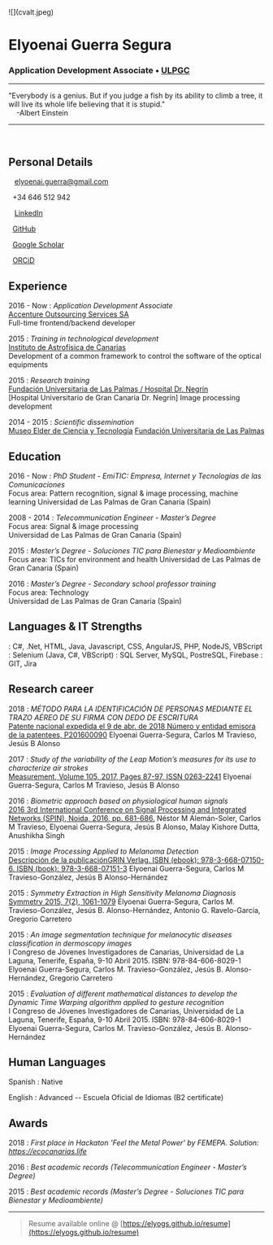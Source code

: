 <br />
<br />
![](cvalt.jpeg)

# Elyoenai Guerra Segura

### Application Development Associate • [ULPGC](https://ulpgc.es)  

----

<i class="fas fa-quote-left fa-2x fa-pull-left fa-border"></i>
"Everybody is a genius. But if you judge a fish by its ability to climb a tree, it will live its whole life believing that it is stupid."  
&nbsp;&nbsp;&nbsp;&nbsp;-Albert Einstein

----

<br />  

Personal Details
---------
<span class="fas fa-envelope fa-lg"></span>&nbsp;&nbsp;&nbsp;elyoenai.guerra@gmail.com

<span class="fas fa-phone fa-lg"></span>&nbsp;&nbsp;+34 646 512 942

<span class="fab fa-linkedin fa-lg"></span>&nbsp;&nbsp;&nbsp;[LinkedIn](https://www.linkedin.com/in/elyoenaiguerrasegura)

<span class="fab fa-github fa-lg"></span>&nbsp;&nbsp;[GitHub](https://github.com/elyogs)

<span class="fab fa-google fa-lg"></span>&nbsp;&nbsp;[Google Scholar](https://scholar.google.com/citations?user=umG6i4AAAAAJ&hl=es)

<span class="fas fa-id-card fa-lg"></span>&nbsp;&nbsp;[ORCiD](https://orcid.org/0000-0002-2663-3717)

Experience
----------
2016 - Now
: 	*Application Development Associate*  
	[Accenture Outsourcing Services SA](https://www.accenture.com)  
	Full-time frontend/backend developer

2015
:	*Training in technological development*  
	[Instituto de Astrofísica de Canarias](http://www.iac.es/)  
	Development of a common framework to control the software of the optical equipments

2015
: 	*Research training*  
	[Fundación Universitaria de Las Palmas / Hospital Dr. Negrín](https://www.fulp.es/)  
	[Hospital Universitario de Gran Canaria Dr. Negrín]
	Image processing development 
	
2014 - 2015
:	*Scientific dissemination*  
	[Museo Elder de Ciencia y Tecnología](http://www.museoelder.org/)
	[Fundación Universitaria de Las Palmas](https://www.fulp.es/)

Education
---------
2016 - Now
:	*PhD Student - EmiTIC: Empresa, Internet y Tecnologías de las Comunicaciones*  
	Focus area: Pattern recognition, signal & image processing, machine learning 
	Universidad de Las Palmas de Gran Canaria (Spain)  

2008 - 2014
:	*Telecommunication Engineer - Master’s Degree*  
	Focus area: Signal & image processing  
	Universidad de Las Palmas de Gran Canaria (Spain)  
	
2015
:	*Master’s Degree - Soluciones TIC para Bienestar y Medioambiente*  
	Focus area: TICs for environment and health
	Universidad de Las Palmas de Gran Canaria (Spain)  

2016
:	*Master’s Degree - Secondary school professor training*  
	Focus area: Technology  
	Universidad de Las Palmas de Gran Canaria (Spain)  

Languages & IT Strengths
------------
<span class="fas fa-code fa-lg">
:	
	C#, .Net, HTML, Java, Javascript, CSS, AngularJS, PHP, NodeJS, VBScript

<span class="fas fa-bug fa-lg">
:	Selenium (Java, C#, VBScript)

<span class="fas fa-database fa-lg">
:	SQL Server, MySQL, PostreSQL, Firebase

<span class="fas fa-code-branch fa-lg">
:	GIT, Jira

Research career
------
2018
:	*MÉTODO PARA LA IDENTIFICACIÓN DE PERSONAS MEDIANTE EL TRAZO AÉREO DE SU FIRMA CON DEDO DE ESCRITURA*  
	[Patente nacional expedida el 9 de abr. de 2018  Número y entidad emisora de la patentees, P201600090](http://consultas2.oepm.es/InvenesWeb/detalle?referencia=P201600090)
	Elyoenai Guerra-Segura, Carlos M Travieso, Jesús B Alonso 

2017
:	*Study of the variability of the Leap Motion’s measures for its use to characterize air strokes*  
	[Measurement, Volume 105, 2017, Pages 87-97, ISSN 0263-2241](https://doi.org/10.1016/j.measurement.2017.04.016)
	Elyoenai Guerra-Segura, Carlos M Travieso, Jesús B Alonso 
	
2016
:	*Biometric approach based on physiological human signals*  
	[2016 3rd International Conference on Signal Processing and Integrated Networks (SPIN), Noida, 2016, pp. 681-686.](https://doi.org/10.1109/SPIN.2016.7566783)
	Néstor M Alemán-Soler, Carlos M Travieso, Elyoenai Guerra-Segura, Jesús B Alonso, Malay Kishore Dutta, Anushikha Singh 

2015
:	*Image Processing Applied to Melanoma Detection*  
	[ Descripción de la publicaciónGRIN Verlag. ISBN (ebook): 978-3-668-07150-6. ISBN (book): 978-3-668-07151-3](https://www.grin.com/document/308605)
	Elyoenai Guerra-Segura, Carlos M Travieso-González, Jesús B Alonso-Hernández

2015
:	*Symmetry Extraction in High Sensitivity Melanoma Diagnosis*  
	[Symmetry 2015, 7(2), 1061-1079](https://doi.org/10.3390/sym7021061)
	Elyoenai Guerra-Segura, Carlos M. Travieso-González, Jesús B. Alonso-Hernández, Antonio G. Ravelo-García, Gregorio Carretero

2015
:	*An image segmentation technique for melanocytic diseases classification in dermoscopy images*  
	I Congreso de Jóvenes Investigadores de Canarias, Universidad de La Laguna, Tenerife, España, 9-10 Abril 2015. ISBN: 978-84-606-8029-1
	Elyoenai Guerra-Segura, Carlos M. Travieso-González, Jesús B. Alonso-Hernández, Gregorio Carretero

2015
:	*Evaluation of different mathematical distances to develop the Dynamic Time Warping algorithm applied to gesture recognition*  
	I Congreso de Jóvenes Investigadores de Canarias, Universidad de La Laguna, Tenerife, España, 9-10 Abril 2015. ISBN: 978-84-606-8029-1
	Elyoenai Guerra-Segura, Carlos M. Travieso-González, Jesús B. Alonso-Hernández

Human Languages
------------
Spanish
:	Native

English
:	Advanced -- 
	Escuela Oficial de Idiomas (B2 certificate)

Awards
------
2018
:   *First place in Hackaton 'Feel the Metal Power' by FEMEPA. Solution: https://ecocanarias.life*  

2016
:	*Best academic records (Telecommunication Engineer - Master’s Degree)*  

2015
:	*Best academic records (Master’s Degree - Soluciones TIC para Bienestar y Medioambiente)*  

------
> Resume available online @ [https://elyogs.github.io/resume](https://elyogs.github.io/resume)
